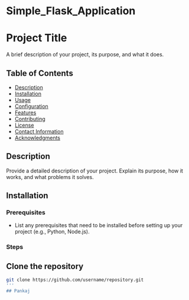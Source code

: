 # Simple_Flask_Application
# Project Title

A brief description of your project, its purpose, and what it does.

## Table of Contents

- [Description](#description)
- [Installation](#installation)
- [Usage](#usage)
- [Configuration](#configuration)
- [Features](#features)
- [Contributing](#contributing)
- [License](#license)
- [Contact Information](#contact-information)
- [Acknowledgments](#acknowledgments)

## Description

Provide a detailed description of your project. Explain its purpose, how it works, and what problems it solves.

## Installation

### Prerequisites

- List any prerequisites that need to be installed before setting up your project (e.g., Python, Node.js).

### Steps

## Clone the repository
   ```bash
   git clone https://github.com/username/repository.git
   '''
## Pankaj

